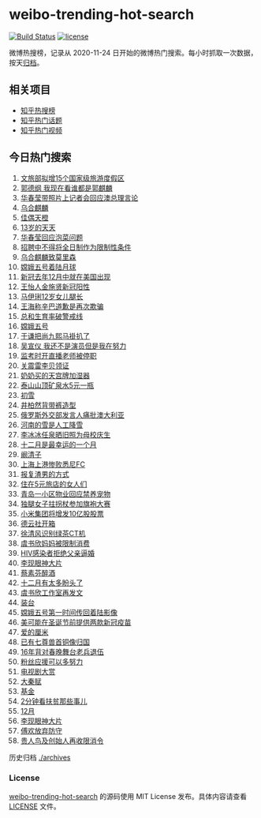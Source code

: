 # weibo-trending-hot-search

[![Build Status](https://github.com/justjavac/weibo-trending-hot-search/workflows/ci/badge.svg?branch=master)](https://github.com/justjavac/weibo-trending-hot-search/actions)
[![license](https://img.shields.io/github/license/justjavac/weibo-trending-hot-search)](https://github.com/justjavac/weibo-trending-hot-search/blob/master/LICENSE)

微博热搜榜，记录从 2020-11-24 日开始的微博热门搜索。每小时抓取一次数据，按天[归档](./archives)。

## 相关项目

- [知乎热搜榜](https://github.com/justjavac/zhihu-trending-top-search)
- [知乎热门话题](https://github.com/justjavac/zhihu-trending-hot-questions)
- [知乎热门视频](https://github.com/justjavac/zhihu-trending-hot-video)

## 今日热门搜索

<!-- BEGIN -->
<!-- 最后更新时间 Wed Dec 02 2020 07:12:48 GMT+0800 (CST) -->
1. [文旅部拟增15个国家级旅游度假区](https://s.weibo.com//weibo?q=%23%E6%96%87%E6%97%85%E9%83%A8%E6%8B%9F%E5%A2%9E15%E4%B8%AA%E5%9B%BD%E5%AE%B6%E7%BA%A7%E6%97%85%E6%B8%B8%E5%BA%A6%E5%81%87%E5%8C%BA%23&Refer=new_time)
1. [郭德纲 我现在看谁都是郭麒麟](https://s.weibo.com//weibo?q=%E9%83%AD%E5%BE%B7%E7%BA%B2%20%E6%88%91%E7%8E%B0%E5%9C%A8%E7%9C%8B%E8%B0%81%E9%83%BD%E6%98%AF%E9%83%AD%E9%BA%92%E9%BA%9F&Refer=top)
1. [华春莹带照片上记者会回应澳总理言论](https://s.weibo.com//weibo?q=%23%E5%8D%8E%E6%98%A5%E8%8E%B9%E5%B8%A6%E7%85%A7%E7%89%87%E4%B8%8A%E8%AE%B0%E8%80%85%E4%BC%9A%E5%9B%9E%E5%BA%94%E6%BE%B3%E6%80%BB%E7%90%86%E8%A8%80%E8%AE%BA%23&Refer=top)
1. [乌合麒麟](https://s.weibo.com//weibo?q=%E4%B9%8C%E5%90%88%E9%BA%92%E9%BA%9F&Refer=top)
1. [佳偶天橙](https://s.weibo.com//weibo?q=%E4%BD%B3%E5%81%B6%E5%A4%A9%E6%A9%99&Refer=top)
1. [13岁的天天](https://s.weibo.com//weibo?q=%2313%E5%B2%81%E7%9A%84%E5%A4%A9%E5%A4%A9%23&Refer=top)
1. [华春莹回应泡菜问题](https://s.weibo.com//weibo?q=%23%E5%8D%8E%E6%98%A5%E8%8E%B9%E5%9B%9E%E5%BA%94%E6%B3%A1%E8%8F%9C%E9%97%AE%E9%A2%98%23&Refer=top)
1. [招聘中不得将全日制作为限制性条件](https://s.weibo.com//weibo?q=%23%E6%8B%9B%E8%81%98%E4%B8%AD%E4%B8%8D%E5%BE%97%E5%B0%86%E5%85%A8%E6%97%A5%E5%88%B6%E4%BD%9C%E4%B8%BA%E9%99%90%E5%88%B6%E6%80%A7%E6%9D%A1%E4%BB%B6%23&Refer=top)
1. [乌合麒麟致莫里森](https://s.weibo.com//weibo?q=%E4%B9%8C%E5%90%88%E9%BA%92%E9%BA%9F%E8%87%B4%E8%8E%AB%E9%87%8C%E6%A3%AE&Refer=top)
1. [嫦娥五号着陆月球](https://s.weibo.com//weibo?q=%23%E5%AB%A6%E5%A8%A5%E4%BA%94%E5%8F%B7%E7%9D%80%E9%99%86%E6%9C%88%E7%90%83%23&Refer=top)
1. [新冠去年12月中就在美国出现](https://s.weibo.com//weibo?q=%23%E6%96%B0%E5%86%A0%E5%8E%BB%E5%B9%B412%E6%9C%88%E4%B8%AD%E5%B0%B1%E5%9C%A8%E7%BE%8E%E5%9B%BD%E5%87%BA%E7%8E%B0%23&Refer=top)
1. [王怡人金施贤新冠阳性](https://s.weibo.com//weibo?q=%23%E7%8E%8B%E6%80%A1%E4%BA%BA%E9%87%91%E6%96%BD%E8%B4%A4%E6%96%B0%E5%86%A0%E9%98%B3%E6%80%A7%23&Refer=top)
1. [马伊琍12岁女儿腿长](https://s.weibo.com//weibo?q=%23%E9%A9%AC%E4%BC%8A%E7%90%8D12%E5%B2%81%E5%A5%B3%E5%84%BF%E8%85%BF%E9%95%BF%23&Refer=top)
1. [王海称辛巴道歉是再次欺骗](https://s.weibo.com//weibo?q=%23%E7%8E%8B%E6%B5%B7%E7%A7%B0%E8%BE%9B%E5%B7%B4%E9%81%93%E6%AD%89%E6%98%AF%E5%86%8D%E6%AC%A1%E6%AC%BA%E9%AA%97%23&Refer=top)
1. [总和生育率破警戒线](https://s.weibo.com//weibo?q=%23%E6%80%BB%E5%92%8C%E7%94%9F%E8%82%B2%E7%8E%87%E7%A0%B4%E8%AD%A6%E6%88%92%E7%BA%BF%23&Refer=top)
1. [嫦娥五号](https://s.weibo.com//weibo?q=%E5%AB%A6%E5%A8%A5%E4%BA%94%E5%8F%B7&Refer=top)
1. [于谦把尚九熙马褂扒了](https://s.weibo.com//weibo?q=%23%E4%BA%8E%E8%B0%A6%E6%8A%8A%E5%B0%9A%E4%B9%9D%E7%86%99%E9%A9%AC%E8%A4%82%E6%89%92%E4%BA%86%23&Refer=top)
1. [吴宣仪 我还不是演员但是我在努力](https://s.weibo.com//weibo?q=%E5%90%B4%E5%AE%A3%E4%BB%AA%20%E6%88%91%E8%BF%98%E4%B8%8D%E6%98%AF%E6%BC%94%E5%91%98%E4%BD%86%E6%98%AF%E6%88%91%E5%9C%A8%E5%8A%AA%E5%8A%9B&Refer=top)
1. [监考时开直播老师被停职](https://s.weibo.com//weibo?q=%23%E7%9B%91%E8%80%83%E6%97%B6%E5%BC%80%E7%9B%B4%E6%92%AD%E8%80%81%E5%B8%88%E8%A2%AB%E5%81%9C%E8%81%8C%23&Refer=top)
1. [关震雷李贝领证](https://s.weibo.com//weibo?q=%E5%85%B3%E9%9C%87%E9%9B%B7%E6%9D%8E%E8%B4%9D%E9%A2%86%E8%AF%81&Refer=top)
1. [奶奶买的天宫牌加湿器](https://s.weibo.com//weibo?q=%23%E5%A5%B6%E5%A5%B6%E4%B9%B0%E7%9A%84%E5%A4%A9%E5%AE%AB%E7%89%8C%E5%8A%A0%E6%B9%BF%E5%99%A8%23&Refer=top)
1. [泰山山顶矿泉水5元一瓶](https://s.weibo.com//weibo?q=%23%E6%B3%B0%E5%B1%B1%E5%B1%B1%E9%A1%B6%E7%9F%BF%E6%B3%89%E6%B0%B45%E5%85%83%E4%B8%80%E7%93%B6%23&Refer=top)
1. [初雪](https://s.weibo.com//weibo?q=%E5%88%9D%E9%9B%AA&Refer=top)
1. [井柏然背带裤造型](https://s.weibo.com//weibo?q=%E4%BA%95%E6%9F%8F%E7%84%B6%E8%83%8C%E5%B8%A6%E8%A3%A4%E9%80%A0%E5%9E%8B&Refer=top)
1. [俄罗斯外交部发言人痛批澳大利亚](https://s.weibo.com//weibo?q=%E4%BF%84%E7%BD%97%E6%96%AF%E5%A4%96%E4%BA%A4%E9%83%A8%E5%8F%91%E8%A8%80%E4%BA%BA%E7%97%9B%E6%89%B9%E6%BE%B3%E5%A4%A7%E5%88%A9%E4%BA%9A&Refer=top)
1. [河南的雪是人工降雪](https://s.weibo.com//weibo?q=%23%E6%B2%B3%E5%8D%97%E7%9A%84%E9%9B%AA%E6%98%AF%E4%BA%BA%E5%B7%A5%E9%99%8D%E9%9B%AA%23&Refer=top)
1. [李冰冰任泉晒旧照为母校庆生](https://s.weibo.com//weibo?q=%23%E6%9D%8E%E5%86%B0%E5%86%B0%E4%BB%BB%E6%B3%89%E6%99%92%E6%97%A7%E7%85%A7%E4%B8%BA%E6%AF%8D%E6%A0%A1%E5%BA%86%E7%94%9F%23&Refer=top)
1. [十二月是最幸运的一个月](https://s.weibo.com//weibo?q=%23%E5%8D%81%E4%BA%8C%E6%9C%88%E6%98%AF%E6%9C%80%E5%B9%B8%E8%BF%90%E7%9A%84%E4%B8%80%E4%B8%AA%E6%9C%88%23&Refer=top)
1. [阚清子](https://s.weibo.com//weibo?q=%E9%98%9A%E6%B8%85%E5%AD%90&Refer=top)
1. [上海上港惨败悉尼FC](https://s.weibo.com//weibo?q=%E4%B8%8A%E6%B5%B7%E4%B8%8A%E6%B8%AF%E6%83%A8%E8%B4%A5%E6%82%89%E5%B0%BCFC&Refer=top)
1. [报复渣男的方式](https://s.weibo.com//weibo?q=%23%E6%8A%A5%E5%A4%8D%E6%B8%A3%E7%94%B7%E7%9A%84%E6%96%B9%E5%BC%8F%23&Refer=top)
1. [住在5元旅店的女人们](https://s.weibo.com//weibo?q=%23%E4%BD%8F%E5%9C%A85%E5%85%83%E6%97%85%E5%BA%97%E7%9A%84%E5%A5%B3%E4%BA%BA%E4%BB%AC%23&Refer=top)
1. [青岛一小区物业回应禁养宠物](https://s.weibo.com//weibo?q=%23%E9%9D%92%E5%B2%9B%E4%B8%80%E5%B0%8F%E5%8C%BA%E7%89%A9%E4%B8%9A%E5%9B%9E%E5%BA%94%E7%A6%81%E5%85%BB%E5%AE%A0%E7%89%A9%23&Refer=top)
1. [独腿女子拄拐杖参加旗袍大赛](https://s.weibo.com//weibo?q=%23%E7%8B%AC%E8%85%BF%E5%A5%B3%E5%AD%90%E6%8B%84%E6%8B%90%E6%9D%96%E5%8F%82%E5%8A%A0%E6%97%97%E8%A2%8D%E5%A4%A7%E8%B5%9B%23&Refer=top)
1. [小米集团将增发10亿股股票](https://s.weibo.com//weibo?q=%23%E5%B0%8F%E7%B1%B3%E9%9B%86%E5%9B%A2%E5%B0%86%E5%A2%9E%E5%8F%9110%E4%BA%BF%E8%82%A1%E8%82%A1%E7%A5%A8%23&Refer=top)
1. [德云社开箱](https://s.weibo.com//weibo?q=%E5%BE%B7%E4%BA%91%E7%A4%BE%E5%BC%80%E7%AE%B1&Refer=top)
1. [徐清风识别绿茶CT机](https://s.weibo.com//weibo?q=%23%E5%BE%90%E6%B8%85%E9%A3%8E%E8%AF%86%E5%88%AB%E7%BB%BF%E8%8C%B6CT%E6%9C%BA%23&Refer=top)
1. [虞书欣妈妈被限制消费](https://s.weibo.com//weibo?q=%23%E8%99%9E%E4%B9%A6%E6%AC%A3%E5%A6%88%E5%A6%88%E8%A2%AB%E9%99%90%E5%88%B6%E6%B6%88%E8%B4%B9%23&Refer=top)
1. [HIV感染者拒绝父亲逼婚](https://s.weibo.com//weibo?q=%23HIV%E6%84%9F%E6%9F%93%E8%80%85%E6%8B%92%E7%BB%9D%E7%88%B6%E4%BA%B2%E9%80%BC%E5%A9%9A%23&Refer=top)
1. [李现眼神大片](https://s.weibo.com//weibo?q=%23%E6%9D%8E%E7%8E%B0%E7%9C%BC%E7%A5%9E%E5%A4%A7%E7%89%87%23&Refer=top)
1. [蔡素芬醉酒](https://s.weibo.com//weibo?q=%23%E8%94%A1%E7%B4%A0%E8%8A%AC%E9%86%89%E9%85%92%23&Refer=top)
1. [十二月有太多盼头了](https://s.weibo.com//weibo?q=%23%E5%8D%81%E4%BA%8C%E6%9C%88%E6%9C%89%E5%A4%AA%E5%A4%9A%E7%9B%BC%E5%A4%B4%E4%BA%86%23&Refer=top)
1. [虞书欣工作室再发文](https://s.weibo.com//weibo?q=%E8%99%9E%E4%B9%A6%E6%AC%A3%E5%B7%A5%E4%BD%9C%E5%AE%A4%E5%86%8D%E5%8F%91%E6%96%87&Refer=top)
1. [装台](https://s.weibo.com//weibo?q=%E8%A3%85%E5%8F%B0&Refer=top)
1. [嫦娥五号第一时间传回着陆影像](https://s.weibo.com//weibo?q=%23%E5%AB%A6%E5%A8%A5%E4%BA%94%E5%8F%B7%E7%AC%AC%E4%B8%80%E6%97%B6%E9%97%B4%E4%BC%A0%E5%9B%9E%E7%9D%80%E9%99%86%E5%BD%B1%E5%83%8F%23&Refer=top)
1. [美可能在圣诞节前提供两款新冠疫苗](https://s.weibo.com//weibo?q=%E7%BE%8E%E5%8F%AF%E8%83%BD%E5%9C%A8%E5%9C%A3%E8%AF%9E%E8%8A%82%E5%89%8D%E6%8F%90%E4%BE%9B%E4%B8%A4%E6%AC%BE%E6%96%B0%E5%86%A0%E7%96%AB%E8%8B%97&Refer=top)
1. [爱的厘米](https://s.weibo.com//weibo?q=%E7%88%B1%E7%9A%84%E5%8E%98%E7%B1%B3&Refer=top)
1. [已有七尊兽首铜像归国](https://s.weibo.com//weibo?q=%23%E5%B7%B2%E6%9C%89%E4%B8%83%E5%B0%8A%E5%85%BD%E9%A6%96%E9%93%9C%E5%83%8F%E5%BD%92%E5%9B%BD%23&Refer=top)
1. [16年背对春晚舞台老兵退伍](https://s.weibo.com//weibo?q=%2316%E5%B9%B4%E8%83%8C%E5%AF%B9%E6%98%A5%E6%99%9A%E8%88%9E%E5%8F%B0%E8%80%81%E5%85%B5%E9%80%80%E4%BC%8D%23&Refer=top)
1. [粉丝应援可以多努力](https://s.weibo.com//weibo?q=%23%E7%B2%89%E4%B8%9D%E5%BA%94%E6%8F%B4%E5%8F%AF%E4%BB%A5%E5%A4%9A%E5%8A%AA%E5%8A%9B%23&Refer=top)
1. [电视剧大赏](https://s.weibo.com//weibo?q=%E7%94%B5%E8%A7%86%E5%89%A7%E5%A4%A7%E8%B5%8F&Refer=top)
1. [大秦赋](https://s.weibo.com//weibo?q=%E5%A4%A7%E7%A7%A6%E8%B5%8B&Refer=top)
1. [基金](https://s.weibo.com//weibo?q=%E5%9F%BA%E9%87%91&Refer=top)
1. [2分钟看扶贫那些事儿](https://s.weibo.com//weibo?q=%232%E5%88%86%E9%92%9F%E7%9C%8B%E6%89%B6%E8%B4%AB%E9%82%A3%E4%BA%9B%E4%BA%8B%E5%84%BF%23&Refer=new_time)
1. [12月](https://s.weibo.com//weibo?q=12%E6%9C%88&Refer=top)
1. [李现眼神大片](https://s.weibo.com//weibo?q=%E6%9D%8E%E7%8E%B0%E7%9C%BC%E7%A5%9E%E5%A4%A7%E7%89%87&Refer=top)
1. [傅欢放弃防守](https://s.weibo.com//weibo?q=%E5%82%85%E6%AC%A2%E6%94%BE%E5%BC%83%E9%98%B2%E5%AE%88&Refer=top)
1. [贵人鸟及创始人再收限消令](https://s.weibo.com//weibo?q=%E8%B4%B5%E4%BA%BA%E9%B8%9F%E5%8F%8A%E5%88%9B%E5%A7%8B%E4%BA%BA%E5%86%8D%E6%94%B6%E9%99%90%E6%B6%88%E4%BB%A4&Refer=top)
<!-- END -->

历史归档 [./archives](./archives)

### License

[weibo-trending-hot-search](https://github.com/justjavac/weibo-trending-hot-search) 的源码使用 MIT License 发布。具体内容请查看 [LICENSE](./LICENSE) 文件。
